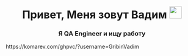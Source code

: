 <h1 align="center">Привет, Меня зовут Вадим</a> 
<img src="https://github.com/blackcater/blackcater/raw/main/images/Hi.gif" height="32"/></h1>
<h3 align="center">Я QA Engineer и ищу работу</h3>
https://komarev.com/ghpvc/?username=GribinVadim
